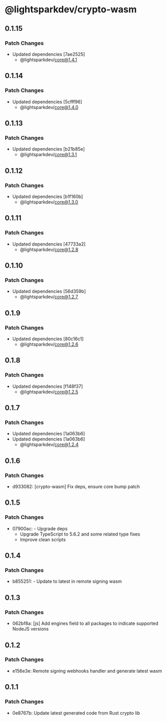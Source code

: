 # @lightsparkdev/crypto-wasm

## 0.1.15

### Patch Changes

- Updated dependencies [7ae2525]
  - @lightsparkdev/core@1.4.1

## 0.1.14

### Patch Changes

- Updated dependencies [5cfff96]
  - @lightsparkdev/core@1.4.0

## 0.1.13

### Patch Changes

- Updated dependencies [b21b85e]
  - @lightsparkdev/core@1.3.1

## 0.1.12

### Patch Changes

- Updated dependencies [b1f160b]
  - @lightsparkdev/core@1.3.0

## 0.1.11

### Patch Changes

- Updated dependencies [47733a2]
  - @lightsparkdev/core@1.2.8

## 0.1.10

### Patch Changes

- Updated dependencies [56d359b]
  - @lightsparkdev/core@1.2.7

## 0.1.9

### Patch Changes

- Updated dependencies [80c16c1]
  - @lightsparkdev/core@1.2.6

## 0.1.8

### Patch Changes

- Updated dependencies [f148f37]
  - @lightsparkdev/core@1.2.5

## 0.1.7

### Patch Changes

- Updated dependencies [1a063b6]
- Updated dependencies [1a063b6]
  - @lightsparkdev/core@1.2.4

## 0.1.6

### Patch Changes

- d933082: [crypto-wasm] Fix deps, ensure core bump patch

## 0.1.5

### Patch Changes

- 07900ac: - Upgrade deps
  - Upgrade TypeScript to 5.6.2 and some related type fixes
  - Improve clean scripts

## 0.1.4

### Patch Changes

- b855251: - Update to latest in remote signing wasm

## 0.1.3

### Patch Changes

- 062bf8a: [js] Add engines field to all packages to indicate supported NodeJS versions

## 0.1.2

### Patch Changes

- e156e3e: Remote signing webhooks handler and generate latest wasm

## 0.1.1

### Patch Changes

- 0e8767b: Update latest generated code from Rust crypto lib
